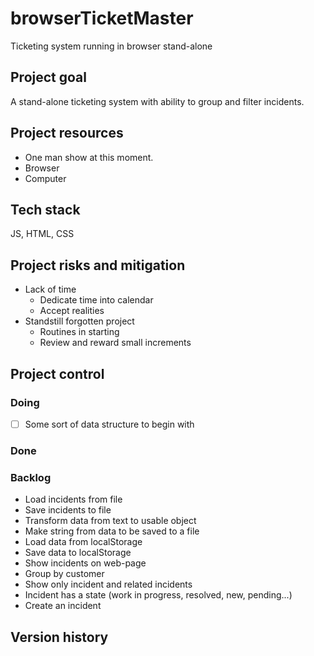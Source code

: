 # browserTicketMaster
Ticketing system running in browser stand-alone

## Project goal
A stand-alone ticketing system with ability to group and filter incidents.

## Project resources
- One man show at this moment.
- Browser
- Computer

## Tech stack
JS, HTML, CSS

## Project risks and mitigation
- Lack of time
    - Dedicate time into calendar
    - Accept realities
- Standstill forgotten project
    - Routines in starting
    - Review and reward small increments

## Project control
### Doing
- [ ] Some sort of data structure to begin with

### Done

### Backlog
- Load incidents from file
- Save incidents to file
- Transform data from text to usable object
- Make string from data to be saved to a file
- Load data from localStorage
- Save data to localStorage
- Show incidents on web-page
- Group by customer
- Show only incident and related incidents
- Incident has a state (work in progress, resolved, new, pending...)
- Create an incident

## Version history
